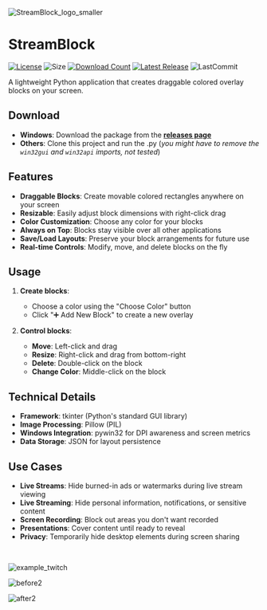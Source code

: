 ![StreamBlock_logo_smaller](https://github.com/user-attachments/assets/9ea5b879-a986-4ae7-8f61-460851b8bb62)

# StreamBlock
[![License](https://img.shields.io/github/license/mirbyte/StreamBlock?color=black)](https://raw.githubusercontent.com/mirbyte/StreamBlock/master/LICENSE)
![Size](https://img.shields.io/github/repo-size/mirbyte/StreamBlock?label=size&color=black)
[![Download Count](https://img.shields.io/github/downloads/mirbyte/StreamBlock/total?color=black)](https://github.com/mirbyte/StreamBlock/releases)
[![Latest Release](https://img.shields.io/github/release/mirbyte/StreamBlock.svg?color=black)](https://github.com/mirbyte/StreamBlock/releases/latest)
![LastCommit](https://img.shields.io/github/last-commit/mirbyte/StreamBlock?color=black&label=repo+updated)

A lightweight Python application that creates draggable colored overlay blocks on your screen.

## Download
- **Windows**: Download the package from the **[releases page](https://github.com/mirbyte/StreamBlock/releases/latest)**
- **Others**: Clone this project and run the .py (*you might have to remove the `win32gui` and `win32api` imports, not tested*)

## Features
- **Draggable Blocks**: Create movable colored rectangles anywhere on your screen
- **Resizable**: Easily adjust block dimensions with right-click drag
- **Color Customization**: Choose any color for your blocks
- **Always on Top**: Blocks stay visible over all other applications
- **Save/Load Layouts**: Preserve your block arrangements for future use
- **Real-time Controls**: Modify, move, and delete blocks on the fly

## Usage
1. **Create blocks**:
    - Choose a color using the "Choose Color" button
    - Click "➕ Add New Block" to create a new overlay

2. **Control blocks**:
    - **Move**: Left-click and drag
    - **Resize**: Right-click and drag from bottom-right
    - **Delete**: Double-click on the block
    - **Change Color**: Middle-click on the block

## Technical Details
- **Framework**: tkinter (Python's standard GUI library)
- **Image Processing**: Pillow (PIL)
- **Windows Integration**: pywin32 for DPI awareness and screen metrics
- **Data Storage**: JSON for layout persistence


## Use Cases
- **Live Streams**: Hide burned-in ads or watermarks during live stream viewing
- **Live Streaming**: Hide personal information, notifications, or sensitive content
- **Screen Recording**: Block out areas you don't want recorded
- **Presentations**: Cover content until ready to reveal
- **Privacy**: Temporarily hide desktop elements during screen sharing

<br>

![example_twitch](https://github.com/user-attachments/assets/73c708f9-6a21-488b-9972-8ae77bd7d7b9)



![before2](https://github.com/user-attachments/assets/7fa04ad4-20ba-4066-ac16-6b5ef5820f4c)

![after2](https://github.com/user-attachments/assets/68c265d7-6bd6-4538-a8e9-4b51ce0aa386)

